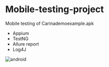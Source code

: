 # Mobile-testing-project

Mobile testing of Carinademoexample.apk

- Appium
- TestNG
- Allure report
- Log4J

![android](https://user-images.githubusercontent.com/70411447/196942078-5fb8161b-6453-4c3e-95f1-52e6585ef8eb.gif)
